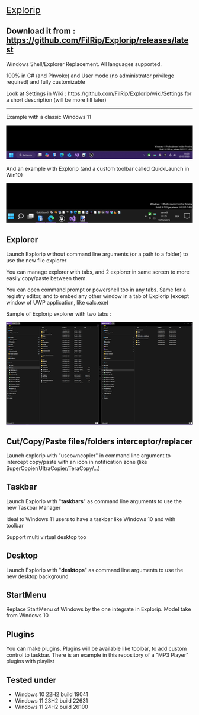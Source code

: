 <big><big><big><a href="https://github.com/FilRip/Explorip/">Explorip</a></big></big></big>

Download it from : <a href="https://github.com/FilRip/Explorip/releases/latest">https://github.com/FilRip/Explorip/releases/latest</a>
---------------------------------------------------------------------

Windows Shell/Explorer Replacement. All languages supported.

100% in C# (and PInvoke) and User mode (no administrator privilege required) and fully customizable

Look at Settings in Wiki : <a href="https://github.com/FilRip/Explorip/wiki/Settings">https://github.com/FilRip/Explorip/wiki/Settings</a> for a short description (will be more fill later)

------------
Example with a classic Windows 11

<img src="Win11Taskbar.png">

And an example with Explorip (and a custom toolbar called QuickLaunch in Win10)

<img src="Win11Explorip.png">



Explorer
--------
Launch Explorip without command line arguments (or a path to a folder) to use the new file explorer

You can manage explorer with tabs, and 2 explorer in same screen to more easily copy/paste between them.

You can open command prompt or powershell too in any tabs. Same for a registry editor, and to embed any other window in a tab of Explorip (except window of UWP application, like calc.exe)

Sample of Explorip explorer with two tabs :

<img src="ExplorerDemo.png">



Cut/Copy/Paste files/folders interceptor/replacer
-------------------------------------------------
Launch explorip with "useowncopier" in command line argument to intercept copy/paste with an icon in notification zone (like SuperCopier/UltraCopier/TeraCopy/...)



Taskbar
-------
Launch Explorip with "<b>taskbars</b>" as command line arguments to use the new Taskbar Manager

Ideal to Windows 11 users to have a taskbar like Windows 10 and with toolbar

Support multi virtual desktop too



Desktop
-------
Launch Explorip with "<b>desktops</b>" as command line arguments to use the new desktop background



StartMenu
---------
Replace StartMenu of Windows by the one integrate in Explorip. Model take from Windows 10



Plugins
-------
You can make plugins. Plugins will be available like toolbar, to add custom control to taskbar. There is an example in this repository of a "MP3 Player" plugins with playlist



Tested under
------------
- Windows 10 22H2 build 19041
- Windows 11 23H2 build 22631
- Windows 11 24H2 build 26100
